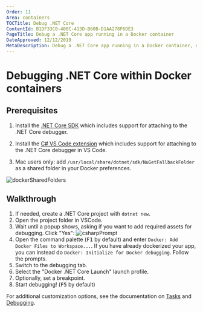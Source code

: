 ```yaml
---
Order: 11
Area: containers
TOCTitle: Debug .NET Core
ContentId: B1DF33C0-400C-413D-B60B-D1AA278F6DE3
PageTitle: Debug a .NET Core app running in a Docker container
DateApproved: 12/12/2019
MetaDescription: Debug a .NET Core app running in a Docker container, using Visual Studio Code.
---
```

# Debugging .NET Core within Docker containers

## Prerequisites

1. Install the [.NET Core SDK](https://www.microsoft.com/net/download) which includes support for attaching to the .NET Core debugger.

1. Install the [C# VS Code extension](https://marketplace.visualstudio.com/items?itemName=ms-vscode.csharp) which includes support for attaching to the .NET Core debugger in VS Code.

1. Mac users only: add `/usr/local/share/dotnet/sdk/NuGetFallbackFolder` as a shared folder in your Docker preferences.

![dockerSharedFolders](images/debug/mac-folders.png)

## Walkthrough

1. If needed, create a .NET Core project with `dotnet new`.
1. Open the project folder in VSCode.
1. Wait until a popup shows, asking if you want to add required assets for debugging. Click "Yes":
   ![csharpPrompt](images/csharp-prompt.png)
1. Open the command palette (<kbd>F1</kbd> by default) and enter `Docker: Add Docker Files to Workspace...`. If you have already dockerized your app, you can instead do `Docker: Initialize for Docker debugging`. Follow the prompts.
1. Switch to the debugging tab.
1. Select the "Docker .NET Core Launch" launch profile.
1. Optionally, set a breakpoint.
1. Start debugging! (<kbd>F5</kbd> by default)

For additional customization options, see the documentation on [Tasks](/docs/containers/reference.md) and [Debugging](/docs/containers/debug-common.md).
